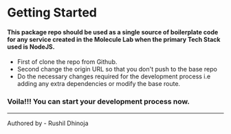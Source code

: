 # Getting Started

#### This package repo should be used as a single source of boilerplate code for any service created in the Molecule Lab when the primary Tech Stack used is NodeJS.

- First of clone the repo from Github.
- Second change the origin URL so that you don't push to the base repo
- Do the necessary changes required for the development process i.e adding any extra dependencies or modify the base route.

### Voila!!! You can start your development process now.

---

Authored by - Rushil Dhinoja
